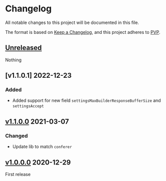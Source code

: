 # Changelog
All notable changes to this project will be documented in this file.

The format is based on [Keep a Changelog](https://keepachangelog.com/en/1.0.0/),
and this project adheres to [PVP](https://pvp.haskell.org/).

## [Unreleased]

Nothing

## [v1.1.0.1] 2022-12-23

### Added

* Added support for new field `settingsMaxBuilderResponseBufferSize` and `settingsAccept`

## [v1.1.0.0] 2021-03-07

### Changed

* Update lib to match `conferer`

## [v1.0.0.0] 2020-12-29

First release

[Unreleased]: https://github.com/ludat/conferer/compare/conferer-warp_v1.1.0.0...HEAD
[v1.1.0.0]: https://github.com/ludat/conferer/compare/conferer-warp_v1.0.0.0...conferer-warp_v1.1.0.0
[v1.0.0.0]: https://github.com/ludat/conferer/compare/v0.0.0.0...conferer-warp_v1.0.0.0

